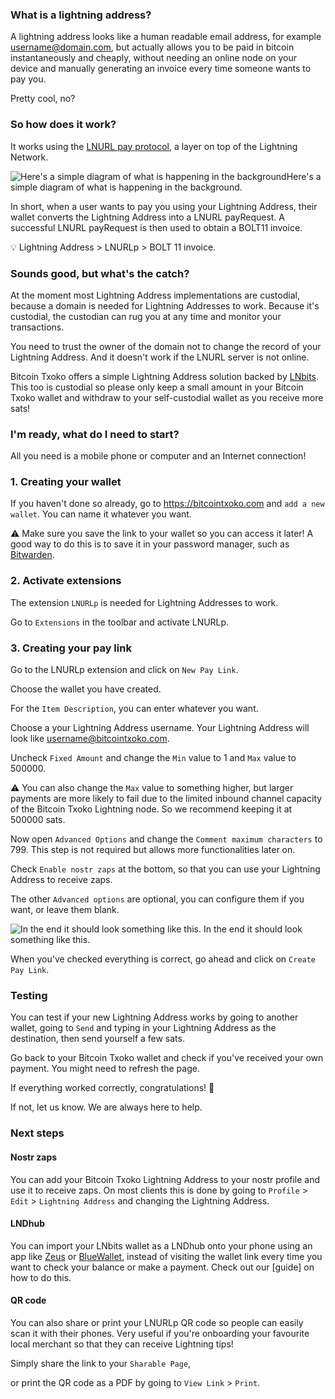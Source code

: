 ### What is a lightning address?

A lightning address looks like a human readable email address, for example username@domain.com, but actually allows you to be paid in bitcoin instantaneously and cheaply, without needing an online node on your device and manually generating an invoice every time someone wants to pay you. 

Pretty cool, no?
### So how does it work?

It works using the [LNURL pay protocol](https://github.com/lnurl/luds/blob/legacy/lnurl-pay.md), a layer on top of the Lightning Network.  

![Here's a simple diagram of what is happening in the background](https://camo.githubusercontent.com/268abc621585b68fbf1229eab51c3c9344870ec3f227a1ff237c7423ba3ba28e/68747470733a2f2f692e696d6775722e636f6d2f444956357138712e706e67)Here's a simple diagram of what is happening in the background. 

In short, when a user wants to pay you using your Lightning Address, their wallet converts the Lightning Address into a LNURL payRequest. A successful LNURL payRequest is then used to obtain a BOLT11 invoice. 

💡 Lightning Address > LNURLp > BOLT 11 invoice. 
### Sounds good, but what's the catch?

At the moment most Lightning Address implementations are custodial, because a domain is needed for Lightning Addresses to work. Because it's custodial, the custodian can rug you at any time and monitor your transactions. 

You need to trust the owner of the domain not to change the record of your Lightning Address. And it doesn't work if the LNURL server is not online. 

Bitcoin Txoko offers a simple Lightning Address solution backed by [LNbits](https://lnbits.com/). This too is custodial so please only keep a small amount in your Bitcoin Txoko wallet and withdraw to your self-custodial wallet as you receive more sats!
### I'm ready, what do I need to start?

All you need is a mobile phone or computer and an Internet connection!
### 1. Creating your wallet

If you haven't done so already, go to https://bitcointxoko.com and `add a new wallet`. You can name it whatever you want. 

⚠️ Make sure you save the link to your wallet so you can access it later! A good way to do this is to save it in your password manager, such as [Bitwarden](https://bitwarden.com/). 
### 2. Activate extensions

The extension ``LNURLp`` is needed for Lightning Addresses to work. 

Go to `Extensions` in the toolbar and activate LNURLp. 
### 3. Creating your pay link

Go to the LNURLp extension and click on `New Pay Link`. 

Choose the wallet you have created. 

For the `Item Description`, you can enter whatever you want. 

Choose a your Lightning Address username. Your Lightning Address will look like username@bitcointxoko.com. 

Uncheck `Fixed Amount` and change the `Min` value to 1 and `Max` value to 500000. 

⚠️ You can also change the `Max` value to something higher, but larger payments are more likely to fail due to the limited inbound channel capacity of the Bitcoin Txoko Lightning node. So we recommend keeping it at 500000 sats. 

Now open `Advanced Options` and change the `Comment maximum characters` to 799. This step is not required but allows more functionalities later on. 

Check `Enable nostr zaps` at the bottom, so that you can use your Lightning Address to receive zaps.

The other `Advanced options` are optional, you can configure them if you want, or leave them blank. 

![In the end it should look something like this. ]([https://raw.githubusercontent.com/bitcointxoko/guides/main/images/lnaddress-config.jpeg](https://raw.githubusercontent.com/bitcointxoko/guides/main/images/lnurlp/lnurlp.png))
In the end it should look something like this. 

When you've checked everything is correct, go ahead and click on `Create Pay Link`. 
### Testing

You can test if your new Lightning Address works by going to another wallet, going to `Send` and typing in your Lightning Address as the destination, then send yourself a few sats. 

Go back to your Bitcoin Txoko wallet and check if you've received your own payment. You might need to refresh the page. 

If everything worked correctly, congratulations! 🥳

If not, let us know. We are always here to help.
### Next steps

#### Nostr zaps
You can add your Bitcoin Txoko Lightning Address to your nostr profile and use it to receive zaps. On most clients this is done by going to `Profile` > `Edit` > `Lightning Address` and changing the Lightning Address. 
#### LNDhub
You can import your LNbits wallet as a LNDhub onto your phone using an app like [Zeus](https://zeusln.app/) or [BlueWallet](https://bluewallet.io/), instead of visiting the wallet link every time you want to check your balance or make a payment. Check out our [guide] on how to do this. 
#### QR code
You can also share or print your LNURLp QR code so people can easily scan it with their phones. Very useful if you're onboarding your favourite local merchant so that they can receive Lightning tips!

Simply share the link to your `Sharable Page`, 

or print the QR code as a PDF by going to `View Link` > `Print`. 
